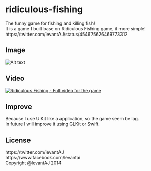 ridiculous-fishing
==================

<div>The funny game for fishing and killing fish!</div>
<div>It is a game I built base on Ridiculous Fishing game, it more simple!</div>
<div>https://twitter.com/levantAJ/status/454675626469773312</div>

## Image
![Alt text](https://pbs.twimg.com/media/Bk9VEsQCUAE5FqE.png "Cover for Ridiculous Fishing")

## Video
[![Ridiculous Fishing - Full video for the game](http://img.youtube.com/vi/clXIkomGH14/0.jpg)](https://www.youtube.com/watch?v=clXIkomGH14)

## Improve
<div>Because I use UIKit like a application, so the game seem be lag.</div>
<div>In future I will improve it using GLKit or Swift.</div>

## License
<div>https://twitter.com/levantAJ</div>
<div>https://www.facebook.com/levantai</div>
<div>Copyright @levantAJ 2014</div>
